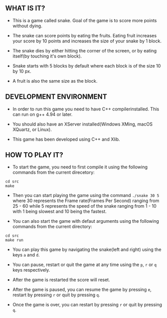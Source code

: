 ## WHAT IS IT?

* This is a game called snake. Goal of the game is to score more points without dying.

* The snake can score points by eating the fruits. Eating fruit increases your score by 10 points and increases the size of your snake by 1 block.

* The snake dies by either hitting the corner of the screen, or by eating itself(by touching it's own block).

* Snake starts with 5 blocks by default where each block is of the size 10 by 10 px.

* A fruit is also the same size as the block.


## DEVELOPMENT ENVIRONMENT

* In order to run this game you need to have C++ compilerinstalled. This can run on g++ 4.94 or later.

* You should also have an XServer installed(Windows XMing, macOS XQuartz, or Linux).

* This game has been developed using C++ and Xlib.


## HOW TO PLAY IT?

* To start the game, you need to first compile it using the following commands from the current direcetory:

```
cd src
make
```

* Then you can start playing the game using the command `./snake 30 5` where 30 represents the Frame rate(Frames Per Second) ranging from 25 - 60 while 5 represents the speed of the snake ranging from 1 - 10 with 1 being slowest and 10 being the fastest.

* You can also start the game with defaut arguments using the following commands from the current directory:

```
cd src
make run
```

* You can play this game by navigating the snake(left and right) using the keys `a` and `d`.

* You can pause, restart or quit the game at any time using the `p`, `r` or `q` keys respectively.

* After the game is restarted the score will reset.

* After the game is paused, you can resume the game by pressing `e`, restart by pressing `r` or quit by pressing `q`.

* Once the game is over, you can restart by pressing `r` or quit by pressing `q`.

